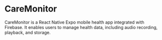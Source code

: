 # CareMonitor

CareMonitor is a React Native Expo mobile health app integrated with Firebase. It enables users to manage health data, including audio recording, playback, and storage.
